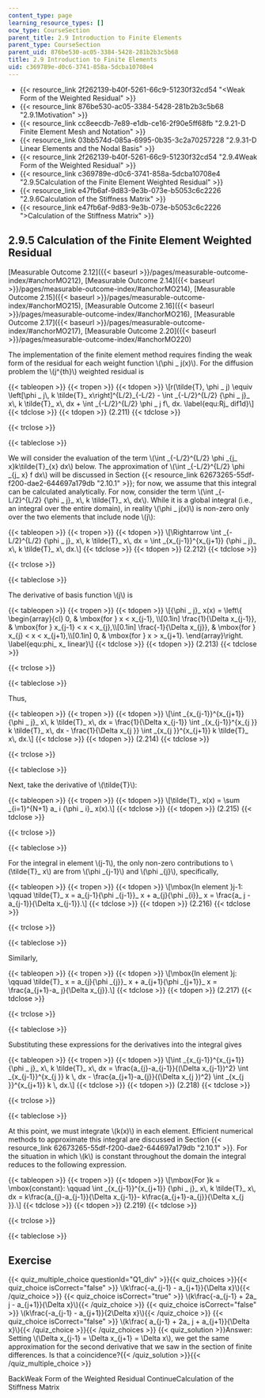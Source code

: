```yaml
---
content_type: page
learning_resource_types: []
ocw_type: CourseSection
parent_title: 2.9 Introduction to Finite Elements
parent_type: CourseSection
parent_uid: 876be530-ac05-3384-5428-281b2b3c5b68
title: 2.9 Introduction to Finite Elements
uid: c369789e-d0c6-3741-858a-5dcba10708e4
---
```


*   {{< resource_link 2f262139-b40f-5261-66c9-51230f32cd54 "\<Weak Form of the Weighted Residual" >}}
*   {{< resource_link 876be530-ac05-3384-5428-281b2b3c5b68 "2.9.1Motivation" >}}
*   {{< resource_link cc8eecdb-7e89-e1db-ce16-2f90e5ff68fb "2.9.21-D Finite Element Mesh and Notation" >}}
*   {{< resource_link 03bb574d-085a-6995-0b35-3c2a70257228 "2.9.31-D Linear Elements and the Nodal Basis" >}}
*   {{< resource_link 2f262139-b40f-5261-66c9-51230f32cd54 "2.9.4Weak Form of the Weighted Residual" >}}
*   {{< resource_link c369789e-d0c6-3741-858a-5dcba10708e4 "2.9.5Calculation of the Finite Element Weighted Residual" >}}
*   {{< resource_link e47fb6af-9d83-9e3b-073e-b5053c6c2226 "2.9.6Calculation of the Stiffness Matrix" >}}
*   {{< resource_link e47fb6af-9d83-9e3b-073e-b5053c6c2226 "\>Calculation of the Stiffness Matrix" >}}

2.9.5 Calculation of the Finite Element Weighted Residual
---------------------------------------------------------

[Measurable Outcome 2.12]({{< baseurl >}}/pages/measurable-outcome-index/#anchorMO212), [Measurable Outcome 2.14]({{< baseurl >}}/pages/measurable-outcome-index/#anchorMO214), [Measurable Outcome 2.15]({{< baseurl >}}/pages/measurable-outcome-index/#anchorMO215), [Measurable Outcome 2.16]({{< baseurl >}}/pages/measurable-outcome-index/#anchorMO216), [Measurable Outcome 2.17]({{< baseurl >}}/pages/measurable-outcome-index/#anchorMO217), [Measurable Outcome 2.20]({{< baseurl >}}/pages/measurable-outcome-index/#anchorMO220)

The implementation of the finite element method requires finding the weak form of the residual for each weight function \\(\\phi \_ j(x)\\). For the diffusion problem the \\(j^{th}\\) weighted residual is

{{< tableopen >}}
{{< tropen >}}
{{< tdopen >}}
\\\[r(\\tilde{T}, \\phi \_ j) \\equiv \\left\[\\phi \_ j\\, k \\tilde{T}\_ x\\right\]^{L/2}\_{-L/2} - \\int \_{-L/2}^{L/2} {\\phi \_ j}\_ x\\, k \\tilde{T}\_ x\\, dx + \\int \_{-L/2}^{L/2} \\phi \_ j f\\, dx. \\label{equ:Rj\_ dif1d}\\\]
{{< tdclose >}}
{{< tdopen >}}
(2.211)
{{< tdclose >}}

{{< trclose >}}

{{< tableclose >}}

We will consider the evaluation of the term \\(\\int \_{-L/2}^{L/2} \\phi \_{j\_ x}k\\tilde{T}\_{x} dx\\) below. The approximation of \\(\\int \_{-L/2}^{L/2} \\phi \_{j\_ x} f dx\\) will be discussed in Section {{< resource_link 62673265-55df-f200-dae2-644697a179db "2.10.1" >}}; for now, we assume that this integral can be calculated analytically. For now, consider the term \\(\\int \_{-L/2}^{L/2} {\\phi \_ j}\_ x\\, k \\tilde{T}\_ x\\, dx\\). While it is a global integral (i.e., an integral over the entire domain), in reality \\(\\phi \_ j(x)\\) is non-zero only over the two elements that include node \\(j\\):

{{< tableopen >}}
{{< tropen >}}
{{< tdopen >}}
\\\[\\Rightarrow \\int \_{-L/2}^{L/2} {\\phi \_ j}\_ x\\, k \\tilde{T}\_ x\\, dx = \\int \_{x\_{j-1}}^{x\_{j+1}} {\\phi \_ j}\_ x\\, k \\tilde{T}\_ x\\, dx.\\\]
{{< tdclose >}}
{{< tdopen >}}
(2.212)
{{< tdclose >}}

{{< trclose >}}

{{< tableclose >}}

The derivative of basis function \\(j\\) is

{{< tableopen >}}
{{< tropen >}}
{{< tdopen >}}
\\\[{\\phi \_ j}\_ x(x) = \\left\\{ \\begin{array}{cl} 0, & \\mbox{for } x \< x\_{j-1}, \\\\\[0.1in\] \\frac{1}{\\Delta x\_{j-1}}, & \\mbox{for } x\_{j-1} \< x \< x\_{j},\\\\\[0.1in\] \\frac{-1}{\\Delta x\_{j}}, & \\mbox{for } x\_{j} \< x \< x\_{j+1},\\\\\[0.1in\] 0, & \\mbox{for } x > x\_{j+1}. \\end{array}\\right. \\label{equ:phi\_ x\_ linear}\\\]
{{< tdclose >}}
{{< tdopen >}}
(2.213)
{{< tdclose >}}

{{< trclose >}}

{{< tableclose >}}

Thus,

{{< tableopen >}}
{{< tropen >}}
{{< tdopen >}}
\\\[\\int \_{x\_{j-1}}^{x\_{j+1}} {\\phi \_ j}\_ x\\, k \\tilde{T}\_ x\\, dx = \\frac{1}{\\Delta x\_{j-1}} \\int \_{x\_{j-1}}^{x\_{j }} k \\tilde{T}\_ x\\, dx - \\frac{1}{\\Delta x\_{j }} \\int \_{x\_{j }}^{x\_{j+1}} k \\tilde{T}\_ x\\, dx.\\\]
{{< tdclose >}}
{{< tdopen >}}
(2.214)
{{< tdclose >}}

{{< trclose >}}

{{< tableclose >}}

Next, take the derivative of \\(\\tilde{T}\\):

{{< tableopen >}}
{{< tropen >}}
{{< tdopen >}}
\\\[\\tilde{T}\_ x(x) = \\sum \_{i=1}^{N+1} a\_ i {\\phi \_ i}\_ x(x).\\\]
{{< tdclose >}}
{{< tdopen >}}
(2.215)
{{< tdclose >}}

{{< trclose >}}

{{< tableclose >}}

For the integral in element \\(j-1\\), the only non-zero contributions to \\(\\tilde{T}\_ x\\) are from \\(\\phi \_{j-1}\\) and \\(\\phi \_{j}\\), specifically,

{{< tableopen >}}
{{< tropen >}}
{{< tdopen >}}
\\\[\\mbox{In element }j-1: \\qquad \\tilde{T}\_ x = a\_{j-1}{\\phi \_{j-1}}\_ x + a\_{j}{\\phi \_{i}}\_ x = \\frac{a\_ j - a\_{j-1}}{\\Delta x\_{j-1}}.\\\]
{{< tdclose >}}
{{< tdopen >}}
(2.216)
{{< tdclose >}}

{{< trclose >}}

{{< tableclose >}}

Similarly,

{{< tableopen >}}
{{< tropen >}}
{{< tdopen >}}
\\\[\\mbox{In element }j: \\qquad \\tilde{T}\_ x = a\_{j}{\\phi \_{j}}\_ x + a\_{j+1}{\\phi \_{j+1}}\_ x = \\frac{a\_{j+1}-a\_ j}{\\Delta x\_{j}}.\\\]
{{< tdclose >}}
{{< tdopen >}}
(2.217)
{{< tdclose >}}

{{< trclose >}}

{{< tableclose >}}

Substituting these expressions for the derivatives into the integral gives

{{< tableopen >}}
{{< tropen >}}
{{< tdopen >}}
\\\[\\int \_{x\_{j-1}}^{x\_{j+1}} {\\phi \_ j}\_ x\\, k \\tilde{T}\_ x\\, dx = \\frac{a\_{j}-a\_{j-1}}{(\\Delta x\_{j-1})^2} \\int \_{x\_{j-1}}^{x\_{j }} k \\, dx - \\frac{a\_{j+1}-a\_{j}}{(\\Delta x\_{j })^2} \\int \_{x\_{j }}^{x\_{j+1}} k \\, dx.\\\]
{{< tdclose >}}
{{< tdopen >}}
(2.218)
{{< tdclose >}}

{{< trclose >}}

{{< tableclose >}}

At this point, we must integrate \\(k(x)\\) in each element. Efficient numerical methods to approximate this integral are discussed in Section {{< resource_link 62673265-55df-f200-dae2-644697a179db "2.10.1" >}}. For the situation in which \\(k\\) is constant throughout the domain the integral reduces to the following expression.

{{< tableopen >}}
{{< tropen >}}
{{< tdopen >}}
\\\[\\mbox{For }k = \\mbox{constant}: \\qquad \\int \_{x\_{j-1}}^{x\_{j+1}} {\\phi \_ j}\_ x\\, k \\tilde{T}\_ x\\, dx = k\\frac{a\_{j}-a\_{j-1}}{\\Delta x\_{j-1}}- k\\frac{a\_{j+1}-a\_{j}}{\\Delta x\_{j }}.\\\]
{{< tdclose >}}
{{< tdopen >}}
(2.219)
{{< tdclose >}}

{{< trclose >}}

{{< tableclose >}}

Exercise
--------

{{< quiz_multiple_choice questionId="Q1_div" >}}{{< quiz_choices >}}{{< quiz_choice isCorrect="false" >}} \\(k\\frac{-a\_{j-1} - a\_{j+1}}{\\Delta x}\\){{< /quiz_choice >}}
{{< quiz_choice isCorrect="true" >}} \\(k\\frac{-a\_{j-1} + 2a\_ j - a\_{j+1}}{\\Delta x}\\){{< /quiz_choice >}}
{{< quiz_choice isCorrect="false" >}} \\(k\\frac{-a\_{j-1} - a\_{j+1}}{2\\Delta x}\\){{< /quiz_choice >}}
{{< quiz_choice isCorrect="false" >}} \\(k\\frac{ a\_{j-1} + 2a\_ j + a\_{j+1}}{\\Delta x}\\){{< /quiz_choice >}}{{< /quiz_choices >}}
{{< quiz_solution >}}Answer: Setting \\(\\Delta x\_{j-1} = \\Delta x\_{j+1} = \\Delta x\\), we get the same approximation for the second derivative that we saw in the section of finite differences. Is that a coincidence?{{< /quiz_solution >}}{{< /quiz_multiple_choice >}}

BackWeak Form of the Weighted Residual ContinueCalculation of the Stiffness Matrix